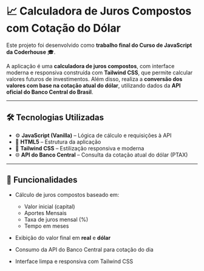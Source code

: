 # 📈 Calculadora de Juros Compostos com Cotação do Dólar

Este projeto foi desenvolvido como **trabalho final do Curso de JavaScript da Coderhouse** 🎓.

A aplicação é uma **calculadora de juros compostos**, com interface moderna e responsiva construída com **Tailwind CSS**, que permite calcular valores futuros de investimentos. Além disso, realiza a **conversão dos valores com base na cotação atual do dólar**, utilizando dados da **API oficial do Banco Central do Brasil**.

---

## 🛠️ Tecnologias Utilizadas

- ⚙️ **JavaScript (Vanilla)** – Lógica de cálculo e requisições à API  
- 🧾 **HTML5** – Estrutura da aplicação  
- 🎨 **Tailwind CSS** – Estilização responsiva e moderna  
- 🌐 **API do Banco Central** – Consulta da cotação atual do dólar (PTAX)

---

## 🔢 Funcionalidades

- Cálculo de juros compostos baseado em:
  - Valor inicial (capital)
  - Aportes Mensais
  - Taxa de juros mensal (%)
  - Tempo em meses

- Exibição do valor final em **real** e **dólar**
- Consumo da API do Banco Central para cotação do dia
- Interface limpa e responsiva com Tailwind CSS
